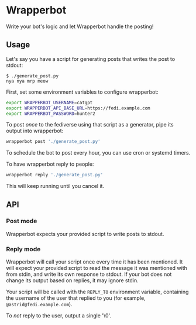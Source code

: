 # Wrapperbot

Write your bot's logic and let Wrapperbot handle the posting!

## Usage

Let's say you have a script for generating posts that writes the post to stdout:

```
$ ./generate_post.py
nya nya mrp meow
```

First, set some environment variables to configure wrapperbot:

```sh
export WRAPPERBOT_USERNAME=catgpt
export WRAPPERBOT_API_BASE_URL=https://fedi.example.com
export WRAPPERBOT_PASSWORD=hunter2
```

To post _once_ to the fediverse using that script as a generator, pipe its output into wrapperbot:

```sh
wrapperbot post './generate_post.py'
```

To schedule the bot to post every hour, you can use cron or systemd timers.

To have wrapperbot reply to people:

```sh
wrapperbot reply './generate_post.py'
```

This will keep running until you cancel it.

## API

### Post mode

Wrapperbot expects your provided script to write posts to stdout.

### Reply mode

Wrapperbot will call your script once every time it has been mentioned. It will expect your provided script to read the message it was mentioned with from stdin, and write its own response to stdout. If your bot does not change its output based on replies, it may ignore stdin.

Your script will be called with the `REPLY_TO` environment variable, containing the username of the user that replied to you (for example, `@astrid@fedi.example.com`).

To _not_ reply to the user, output a single '\0'.
